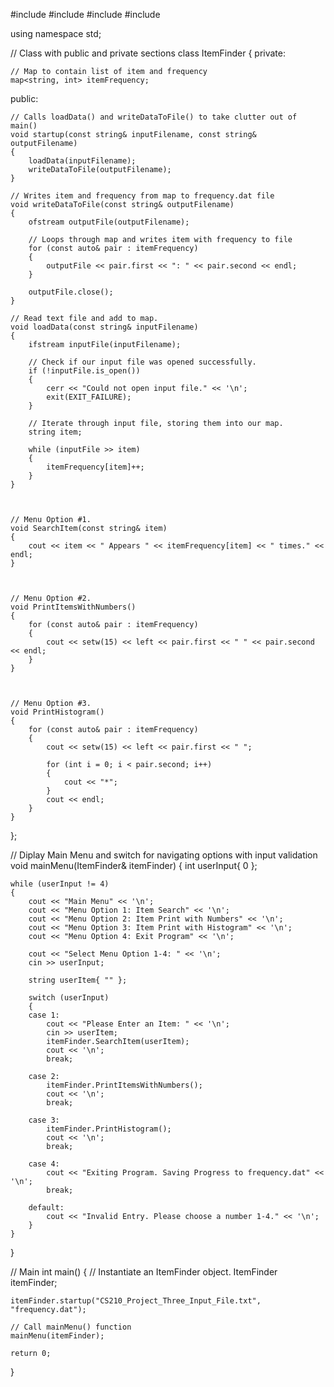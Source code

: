 #include <fstream>
#include <iomanip>
#include <iostream>
#include <map>

using namespace std;

// Class with public and private sections
class ItemFinder
{
private:
	
	// Map to contain list of item and frequency
	map<string, int> itemFrequency;


public:

	// Calls loadData() and writeDataToFile() to take clutter out of main()
	void startup(const string& inputFilename, const string& outputFilename)
	{
		loadData(inputFilename);
		writeDataToFile(outputFilename);
	}

	// Writes item and frequency from map to frequency.dat file
	void writeDataToFile(const string& outputFilename)
	{
		ofstream outputFile(outputFilename);

		// Loops through map and writes item with frequency to file
		for (const auto& pair : itemFrequency)
		{
			outputFile << pair.first << ": " << pair.second << endl;
		}

		outputFile.close();
	}

	// Read text file and add to map.
	void loadData(const string& inputFilename)
	{
		ifstream inputFile(inputFilename);

		// Check if our input file was opened successfully. 
		if (!inputFile.is_open())
		{
			cerr << "Could not open input file." << '\n';
			exit(EXIT_FAILURE);
		}

		// Iterate through input file, storing them into our map. 
		string item;

		while (inputFile >> item)
		{
			itemFrequency[item]++;
		}
	}



	// Menu Option #1.
	void SearchItem(const string& item)
	{
		cout << item << " Appears " << itemFrequency[item] << " times." << endl;
	}



	// Menu Option #2.
	void PrintItemsWithNumbers()
	{
		for (const auto& pair : itemFrequency)
		{
			cout << setw(15) << left << pair.first << " " << pair.second << endl;
		}
	}



	// Menu Option #3.
	void PrintHistogram()
	{
		for (const auto& pair : itemFrequency)
		{
			cout << setw(15) << left << pair.first << " ";

			for (int i = 0; i < pair.second; i++)
			{
				cout << "*";
			}
			cout << endl;
		}
	}
};



// Diplay Main Menu and switch for navigating options with input validation
void mainMenu(ItemFinder& itemFinder)
{
	int userInput{ 0 };

	while (userInput != 4)
	{
		cout << "Main Menu" << '\n';
		cout << "Menu Option 1: Item Search" << '\n';
		cout << "Menu Option 2: Item Print with Numbers" << '\n';
		cout << "Menu Option 3: Item Print with Histogram" << '\n';
		cout << "Menu Option 4: Exit Program" << '\n';

		cout << "Select Menu Option 1-4: " << '\n';
		cin >> userInput;

		string userItem{ "" };

		switch (userInput)
		{
		case 1:
			cout << "Please Enter an Item: " << '\n';
			cin >> userItem;
			itemFinder.SearchItem(userItem);
			cout << '\n';
			break;

		case 2:
			itemFinder.PrintItemsWithNumbers();
			cout << '\n';
			break;

		case 3:
			itemFinder.PrintHistogram();
			cout << '\n';
			break;

		case 4:
			cout << "Exiting Program. Saving Progress to frequency.dat" << '\n';
			break;

		default:
			cout << "Invalid Entry. Please choose a number 1-4." << '\n';
		}
	}
}

// Main
int main()
{
	// Instantiate an ItemFinder object. 
	ItemFinder itemFinder;

	itemFinder.startup("CS210_Project_Three_Input_File.txt", "frequency.dat");

	// Call mainMenu() function
	mainMenu(itemFinder);

	return 0;
}
